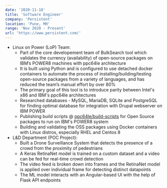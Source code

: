 ```yaml
---
date: '2020-11-18'
title: 'Software Engineer'
company: 'Persistent'
location: 'Pune, MH'
range: 'Nov 2020 - Present'
url: 'https://www.persistent.com/'
---
```


- Linux on Power (LoP) Team:
    - Part of the core developement team of BulkSearch tool which validates the currency (availability) of open-source packages on IBM’s POWER8 machines with ppc64le architecture
    - It is built using Python and is configured to use detached docker containers to automate the process of installing/building/testing open-source packages from a variety of languages, and has reduced the team’s manual effort by over 80%
    - The primary goal of this tool is to introduce parity between Intel's x86 and IBM's ppc64le architectures
    - Researched databases - MySQL, MariaDB, SQLite and PostgreSQL for finding optimal database for integration with Drupal webserver on IBM POWER
    - Publishing build scripts @ [ppc64le/build-scripts](https://github.com/ppc64le/build-scripts) for Open Source packages to run on IBM's POWER8 system
    - Building and validating the OSS packages using Docker containers with Linux distros, especially RHEL and Centos 8
- L&D Department (POC Project):
    - Built a Drone Surveillance System that detects the presence of a crowd from the proximity of pedestrians
    - A Keras RetinaNet model is trained on a custom dataset and a video can be fed for real-time crowd detection
    - The video feed is broken down into frames and the RetinaNet model is applied over individual frame for detecting distinct datapoints
    - The ML model interacts with an Angular-based UI with the help of Flask API endpoints
